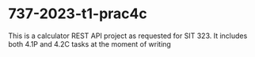 # 737-2023-t1-prac4c


This is a calculator REST API project as requested for SIT 323. It includes both 4.1P and 4.2C tasks at the moment of writing
